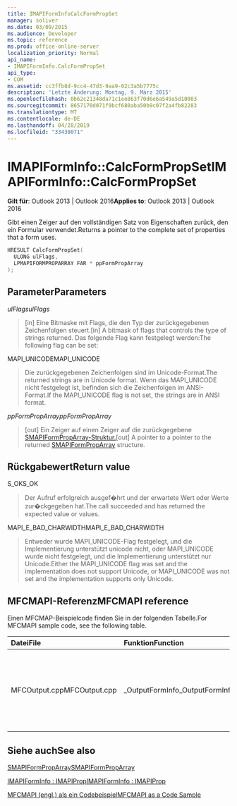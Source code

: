 ```yaml
---
title: IMAPIFormInfoCalcFormPropSet
manager: soliver
ms.date: 03/09/2015
ms.audience: Developer
ms.topic: reference
ms.prod: office-online-server
localization_priority: Normal
api_name:
- IMAPIFormInfo.CalcFormPropSet
api_type:
- COM
ms.assetid: cc3ffb8d-9cc4-47d3-9aa9-02c3a5b7775c
description: 'Letzte Änderung: Montag, 9. März 2015'
ms.openlocfilehash: 0b62c21348da71c1ee863f70d6e6a549a5d10003
ms.sourcegitcommit: 8657170d071f9bcf680aba50b9c07f2a4fb82283
ms.translationtype: MT
ms.contentlocale: de-DE
ms.lasthandoff: 04/28/2019
ms.locfileid: "33438071"
---
```

# <a name="imapiforminfocalcformpropset"></a><span data-ttu-id="fac78-103">IMAPIFormInfo::CalcFormPropSet</span><span class="sxs-lookup"><span data-stu-id="fac78-103">IMAPIFormInfo::CalcFormPropSet</span></span>

  
  
<span data-ttu-id="fac78-104">**Gilt für**: Outlook 2013 | Outlook 2016</span><span class="sxs-lookup"><span data-stu-id="fac78-104">**Applies to**: Outlook 2013 | Outlook 2016</span></span> 
  
<span data-ttu-id="fac78-105">Gibt einen Zeiger auf den vollständigen Satz von Eigenschaften zurück, den ein Formular verwendet.</span><span class="sxs-lookup"><span data-stu-id="fac78-105">Returns a pointer to the complete set of properties that a form uses.</span></span>
  
```cpp
HRESULT CalcFormPropSet(
  ULONG ulFlags,
  LPMAPIFORMPROPARRAY FAR * ppFormPropArray
);
```

## <a name="parameters"></a><span data-ttu-id="fac78-106">Parameter</span><span class="sxs-lookup"><span data-stu-id="fac78-106">Parameters</span></span>

 <span data-ttu-id="fac78-107">_ulFlags_</span><span class="sxs-lookup"><span data-stu-id="fac78-107">_ulFlags_</span></span>
  
> <span data-ttu-id="fac78-108">[in] Eine Bitmaske mit Flags, die den Typ der zurückgegebenen Zeichenfolgen steuert.</span><span class="sxs-lookup"><span data-stu-id="fac78-108">[in] A bitmask of flags that controls the type of strings returned.</span></span> <span data-ttu-id="fac78-109">Das folgende Flag kann festgelegt werden:</span><span class="sxs-lookup"><span data-stu-id="fac78-109">The following flag can be set:</span></span>
    
<span data-ttu-id="fac78-110">MAPI_UNICODE</span><span class="sxs-lookup"><span data-stu-id="fac78-110">MAPI_UNICODE</span></span> 
  
> <span data-ttu-id="fac78-111">Die zurückgegebenen Zeichenfolgen sind im Unicode-Format.</span><span class="sxs-lookup"><span data-stu-id="fac78-111">The returned strings are in Unicode format.</span></span> <span data-ttu-id="fac78-112">Wenn das MAPI_UNICODE nicht festgelegt ist, befinden sich die Zeichenfolgen im ANSI-Format.</span><span class="sxs-lookup"><span data-stu-id="fac78-112">If the MAPI_UNICODE flag is not set, the strings are in ANSI format.</span></span>
    
 <span data-ttu-id="fac78-113">_ppFormPropArray_</span><span class="sxs-lookup"><span data-stu-id="fac78-113">_ppFormPropArray_</span></span>
  
> <span data-ttu-id="fac78-114">[out] Ein Zeiger auf einen Zeiger auf die zurückgegebene [SMAPIFormPropArray-Struktur.](smapiformproparray.md)</span><span class="sxs-lookup"><span data-stu-id="fac78-114">[out] A pointer to a pointer to the returned [SMAPIFormPropArray](smapiformproparray.md) structure.</span></span> 
    
## <a name="return-value"></a><span data-ttu-id="fac78-115">Rückgabewert</span><span class="sxs-lookup"><span data-stu-id="fac78-115">Return value</span></span>

<span data-ttu-id="fac78-116">S_OK</span><span class="sxs-lookup"><span data-stu-id="fac78-116">S_OK</span></span> 
  
> <span data-ttu-id="fac78-117">Der Aufruf erfolgreich ausgef�hrt und der erwartete Wert oder Werte zur�ckgegeben hat.</span><span class="sxs-lookup"><span data-stu-id="fac78-117">The call succeeded and has returned the expected value or values.</span></span>
    
<span data-ttu-id="fac78-118">MAPI_E_BAD_CHARWIDTH</span><span class="sxs-lookup"><span data-stu-id="fac78-118">MAPI_E_BAD_CHARWIDTH</span></span> 
  
> <span data-ttu-id="fac78-119">Entweder wurde MAPI_UNICODE-Flag festgelegt, und die Implementierung unterstützt unicode nicht, oder MAPI_UNICODE wurde nicht festgelegt, und die Implementierung unterstützt nur Unicode.</span><span class="sxs-lookup"><span data-stu-id="fac78-119">Either the MAPI_UNICODE flag was set and the implementation does not support Unicode, or MAPI_UNICODE was not set and the implementation supports only Unicode.</span></span>
    
## <a name="mfcmapi-reference"></a><span data-ttu-id="fac78-120">MFCMAPI-Referenz</span><span class="sxs-lookup"><span data-stu-id="fac78-120">MFCMAPI reference</span></span>

<span data-ttu-id="fac78-121">Einen MFCMAP-Beispielcode finden Sie in der folgenden Tabelle.</span><span class="sxs-lookup"><span data-stu-id="fac78-121">For MFCMAPI sample code, see the following table.</span></span>
  
|<span data-ttu-id="fac78-122">**Datei**</span><span class="sxs-lookup"><span data-stu-id="fac78-122">**File**</span></span>|<span data-ttu-id="fac78-123">**Funktion**</span><span class="sxs-lookup"><span data-stu-id="fac78-123">**Function**</span></span>|<span data-ttu-id="fac78-124">**Comment**</span><span class="sxs-lookup"><span data-stu-id="fac78-124">**Comment**</span></span>|
|:-----|:-----|:-----|
|<span data-ttu-id="fac78-125">MFCOutput.cpp</span><span class="sxs-lookup"><span data-stu-id="fac78-125">MFCOutput.cpp</span></span>  <br/> |<span data-ttu-id="fac78-126">_OutputFormInfo</span><span class="sxs-lookup"><span data-stu-id="fac78-126">_OutputFormInfo</span></span>  <br/> |<span data-ttu-id="fac78-127">MFCMAPI verwendet die **IMAPIFormInfo::CalcFormPropSet-Methode** beim Schreiben der Debugausgabe für Formularinformationsobjekte.</span><span class="sxs-lookup"><span data-stu-id="fac78-127">MFCMAPI uses the **IMAPIFormInfo::CalcFormPropSet** method when writing debug output for form information objects.</span></span>  <br/> |
   
## <a name="see-also"></a><span data-ttu-id="fac78-128">Siehe auch</span><span class="sxs-lookup"><span data-stu-id="fac78-128">See also</span></span>



[<span data-ttu-id="fac78-129">SMAPIFormPropArray</span><span class="sxs-lookup"><span data-stu-id="fac78-129">SMAPIFormPropArray</span></span>](smapiformproparray.md)
  
[<span data-ttu-id="fac78-130">IMAPIFormInfo : IMAPIProp</span><span class="sxs-lookup"><span data-stu-id="fac78-130">IMAPIFormInfo : IMAPIProp</span></span>](imapiforminfoimapiprop.md)


[<span data-ttu-id="fac78-131">MFCMAPI (engl.) als ein Codebeispiel</span><span class="sxs-lookup"><span data-stu-id="fac78-131">MFCMAPI as a Code Sample</span></span>](mfcmapi-as-a-code-sample.md)


